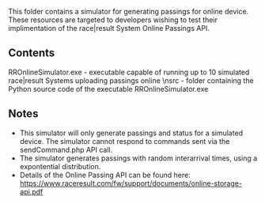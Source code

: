 This folder contains a simulator for generating passings for online device. These resources are targeted to developers wishing to test their implimentation of the race|result System Online Passings API.

Contents
--------------
RROnlineSimulator.exe - executable capable of running up to 10 simulated race|result Systems uploading passings online
\nsrc                  - folder containing the Python source code of the executable RROnlineSimulator.exe

Notes
--------------
- This simulator will only generate passings and status for a simulated device. The simulator cannot respond to commands sent via the sendCommand.php API call.
- The simulator generates passings with random interarrival times, using a expontential distribution.
- Details of the Online Passing API can be found here: https://www.raceresult.com/fw/support/documents/online-storage-api.pdf
